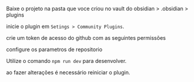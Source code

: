 Baixe o projeto na pasta que voce criou no vault do obsidian > .obsidian > plugins 

inicie o plugin em `Setings > Community Plugins`.

crie um token de acesso do github com as seguintes permissões

configure os parametros de repositorio

Utilize o comando `npm run dev` para desenvolver.

ao fazer alterações é necessário reiniciar o plugin.
